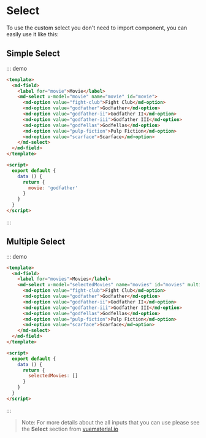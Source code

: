 # Select

To use the custom select you don't need to import component, you can easily use it like this:

<script>
  module.exports = {
    data () {
      return {
        movie: 'godfather',
        selectedMovies: [],
      }
    }
  }
</script>

## Simple Select

::: demo
```html
<template>
  <md-field>
    <label for="movie">Movie</label>
    <md-select v-model="movie" name="movie" id="movie">
      <md-option value="fight-club">Fight Club</md-option>
      <md-option value="godfather">Godfather</md-option>
      <md-option value="godfather-ii">Godfather II</md-option>
      <md-option value="godfather-iii">Godfather III</md-option>
      <md-option value="godfellas">Godfellas</md-option>
      <md-option value="pulp-fiction">Pulp Fiction</md-option>
      <md-option value="scarface">Scarface</md-option>
    </md-select>
  </md-field>
</template>

<script>
  export default {
    data () {
      return {
        movie: 'godfather'
      }
    }
  }
</script>

```
:::

## Multiple Select

::: demo
```html
<template>
  <md-field>
    <label for="movies">Movies</label>
    <md-select v-model="selectedMovies" name="movies" id="movies" multiple>
      <md-option value="fight-club">Fight Club</md-option>
      <md-option value="godfather">Godfather</md-option>
      <md-option value="godfather-ii">Godfather II</md-option>
      <md-option value="godfather-iii">Godfather III</md-option>
      <md-option value="godfellas">Godfellas</md-option>
      <md-option value="pulp-fiction">Pulp Fiction</md-option>
      <md-option value="scarface">Scarface</md-option>
    </md-select>
  </md-field>
</template>

<script>
  export default {
    data () {
      return {
        selectedMovies: []
      }
    }
  }
</script>

```
:::

> Note: For more details about the all inputs that you can use please see the **Select** section from [vuematerial.io](https://vuematerial.io/components/select)
